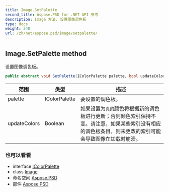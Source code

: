 ```yaml
---
title: Image.SetPalette
second_title: Aspose.PSD for .NET API 参考
description: Image 方法. 设置图像调色板
type: docs
weight: 240
url: /zh/net/aspose.psd/image/setpalette/
---
```

## Image.SetPalette method

设置图像调色板。

```csharp
public abstract void SetPalette(IColorPalette palette, bool updateColors)
```

| 范围 | 类型 | 描述 |
| --- | --- | --- |
| palette | IColorPalette | 要设置的调色板。 |
| updateColors | Boolean | 如果设置为`真的`颜色将根据新的调色板进行更新；否则颜色索引保持不变。请注意，如果某些索引没有相应的调色板条目，则未更改的索引可能会导致图像在加载时崩溃。 |

### 也可以看看

* interface [IColorPalette](../../icolorpalette/)
* class [Image](../)
* 命名空间 [Aspose.PSD](../../image/)
* 部件 [Aspose.PSD](../../../)


